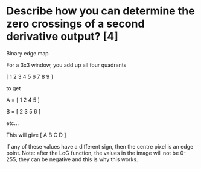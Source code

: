 # Describe how you can determine the zero crossings of a second derivative output? [4]

Binary edge map

For a 3x3 window, you add up all four quadrants

[
    1   2   3
    4   5   6
    7   8   9
]

to get

A = [
    1   2
    4   5
]

B = [
    2   3
    5   6
]

etc...

This will give
[
    A   B
    C   D
]

If any of these values have a different sign, then the centre pixel is an edge point. Note: after the LoG function, the values in the image will not be 0-255, they can be negative and this is why this works.